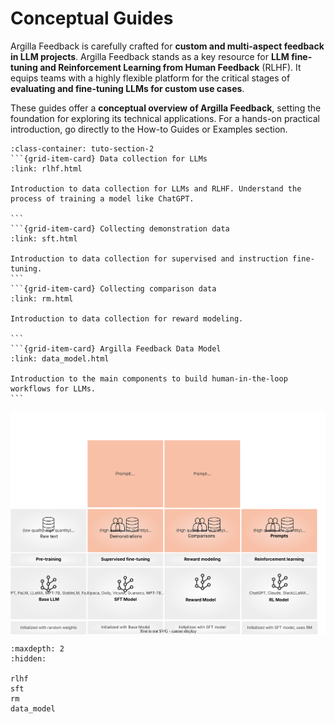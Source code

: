 # Conceptual Guides
Argilla Feedback is carefully crafted for **custom and multi-aspect feedback in LLM projects**. Argilla Feedback stands as a key resource for **LLM fine-tuning and Reinforcement Learning from Human Feedback** (RLHF). It equips teams with a highly flexible platform for the critical stages of **evaluating and fine-tuning LLMs for custom use cases**.

These guides offer a **conceptual overview of Argilla Feedback**, setting the foundation for exploring its technical applications. For a hands-on practical introduction, go directly to the How-to Guides or Examples section.


````{grid}  1 1 3 3
:class-container: tuto-section-2
```{grid-item-card} Data collection for LLMs
:link: rlhf.html

Introduction to data collection for LLMs and RLHF. Understand the process of training a model like ChatGPT.

```
```{grid-item-card} Collecting demonstration data
:link: sft.html

Introduction to data collection for supervised and instruction fine-tuning.
```
```{grid-item-card} Collecting comparison data
:link: rm.html

Introduction to data collection for reward modeling.

```
```{grid-item-card} Argilla Feedback Data Model
:link: data_model.html

Introduction to the main components to build human-in-the-loop workflows for LLMs.
```
````


<img src="../../../_static/images/llms/rlhf.svg" alt="LLM fine-tuning stages" style="display:block;margin-left:auto;margin-right:auto;">

```{toctree}
:maxdepth: 2
:hidden:

rlhf
sft
rm
data_model
```